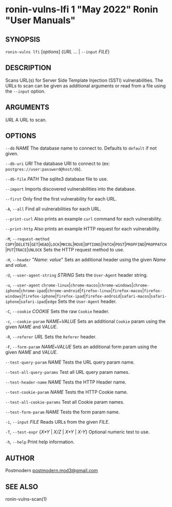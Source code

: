 # ronin-vulns-lfi 1 "May 2022" Ronin "User Manuals"

## SYNOPSIS

`ronin-vulns lfi` [*options*] {*URL* ... \| `--input` *FILE*}

## DESCRIPTION

Scans URL(s) for Server Side Template Injection (SSTI) vulnerabilities. The URLs
to scan can be given as additional arguments or read from a file using the
`--input` option.

## ARGUMENTS

*URL*
  A URL to scan.

## OPTIONS

`--db` *NAME*
  The database name to connect to. Defaults to `default` if not given.

`--db-uri` *URI*
  The database URI to connect to
  (ex: `postgres://user:password@host/db`).

`--db-file` *PATH*
  The sqlite3 database file to use.

`--import`
  Imports discovered vulnerabilities into the database.

`--first`
  Only find the first vulnerability for each URL.

`-A`, `--all`
  Find all vulnerabilities for each URL.

`--print-curl`
  Also prints an example `curl` command for each vulnerability.

`--print-http`
  Also prints an example HTTP request for each vulnerability.

`-M`, `--request-method` `COPY`|`DELETE`|`GET`|`HEAD`|`LOCK`|`MKCOL`|`MOVE`|`OPTIONS`|`PATCH`|`POST`|`PROPFIND`|`PROPPATCH`|`PUT`|`TRACE`|`UNLOCK`
  Sets the HTTP request method to use.

`-H`, `--header` "*Name*: *value*"
  Sets an additional header using the given *Name* and *value*.

`-U`, `--user-agent-string` *STRING*
  Sets the `User-Agent` header string.

`-u`, `--user-agent` `chrome-linux`\|`chrome-macos`\|`chrome-windows`\|`chrome-iphone`\|`chrome-ipad`\|`chrome-android`\|`firefox-linux`\|`firefox-macos`\|`firefox-windows`\|`firefox-iphone`\|`firefox-ipad`\|`firefox-android`\|`safari-macos`\|`safari-iphone`\|`safari-ipad`\|`edge`
  Sets the `User-Agent` header.

`-C`, `--cookie` *COOKIE*
  Sets the raw `Cookie` header.

`-c`, `--cookie-param` *NAME*`=`*VALUE*
  Sets an additional `Cookie` param using the given *NAME* and *VALUE*.

`-R`, `--referer` *URL*
  Sets the `Referer` header.

`-F`, `--form-param` *NAME*`=`*VALUE*
  Sets an additional form param using the given *NAME* and *VALUE*.

`--test-query-param` *NAME*
  Tests the URL query param name.

`--test-all-query-params`
  Test all URL query param names.

`--test-header-name` *NAME*
  Tests the HTTP Header name.

`--test-cookie-param` *NAME*
  Tests the HTTP Cookie name.

`--test-all-cookie-params`
  Test all Cookie param names.

`--test-form-param` *NAME*
  Tests the form param name.

`-i`, `--input` *FILE*
  Reads URLs from the given *FILE*.

`-T`, `--test-expr` {*X\*Y* \| *X/Z* \| *X+Y* \| *X-Y*}
  Optional numeric test to use.

`-h`, `--help`
  Print help information.

## AUTHOR

Postmodern <postmodern.mod3@gmail.com>

## SEE ALSO

ronin-vulns-scan(1)
